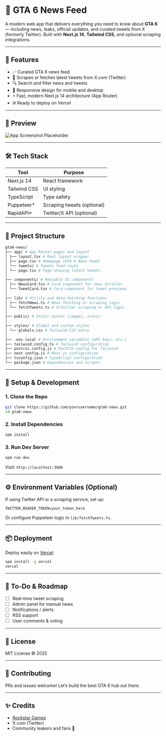 # 📰 GTA 6 News Feed

A modern web app that delivers everything you need to know about **GTA 6** — including news, leaks, official updates, and curated tweets from X (formerly Twitter). Built with **Next.js 14**, **Tailwind CSS**, and optional scraping integrations.

---

## 🚀 Features

- ✅ Curated GTA 6 news feed
- 🧠 Scrapes or fetches latest tweets from X.com (Twitter)
- 🔍 Search and filter news and tweets
- 📱 Responsive design for mobile and desktop
- ⚡ Fast, modern Next.js 14 architecture (App Router)
- 🌐 Ready to deploy on Vercel

---

## 📸 Preview

![App Screenshot Placeholder](https://via.placeholder.com/900x500.png?text=GTA+6+News+Feed+App+Preview)

---

## 🛠️ Tech Stack

| Tool         | Purpose                    |
| ------------ | -------------------------- |
| Next.js 14   | React framework            |
| Tailwind CSS | UI styling                 |
| TypeScript   | Type safety                |
| Puppeteer\*  | Scraping tweets (optional) |
| RapidAPI\*   | Twitter/X API (optional)   |

---

## 📂 Project Structure

```bash
gta6-news/
├── app/ # App Router pages and layout
│ ├── layout.tsx # Root layout wrapper
│ ├── page.tsx # Homepage (GTA 6 News Feed)
│ └── tweets/ # Tweets feed route
│ └── page.tsx # Page showing latest tweets
│
├── components/ # Reusable UI components
│ ├── NewsCard.tsx # Card component for news articles
│ └── TweetCard.tsx # Card component for tweet previews
│
├── lib/ # Utility and data-fetching functions
│ ├── fetchNews.ts # News fetching or scraping logic
│ └── fetchTweets.ts # X/Twitter scraping or API logic
│
├── public/ # Static assets (images, icons)
│
├── styles/ # Global and custom styles
│ └── globals.css # Tailwind CSS entry
│
├── .env.local # Environment variables (API keys, etc.)
├── tailwind.config.ts # Tailwind configuration
├── postcss.config.js # PostCSS config for Tailwind
├── next.config.js # Next.js configuration
├── tsconfig.json # TypeScript configuration
└── package.json # Dependencies and scripts
```

---

## 🧪 Setup & Development

### 1. Clone the Repo

```bash
git clone https://github.com/yourusername/gta6-news.git
cd gta6-news
```

### 2. Install Dependencies

```bash
npm install
```

### 3. Run Dev Server

```bash
npm run dev
```

Visit: `http://localhost:3000`

---

## ⚙️ Environment Variables (Optional)

If using Twitter API or a scraping service, set up:

```env
TWITTER_BEARER_TOKEN=your_token_here
```

Or configure Puppeteer logic in `lib/fetchTweets.ts`.

---

## 📦 Deployment

Deploy easily on [Vercel](https://vercel.com):

```bash
npm install -g vercel
vercel
```

---

## 🤖 To-Do & Roadmap

- [ ] Real-time tweet scraping
- [ ] Admin panel for manual news
- [ ] Notifications / alerts
- [ ] RSS support
- [ ] User comments & voting

---

## 📄 License

MIT License © 2025

---

## 💬 Contributing

PRs and issues welcome! Let’s build the best GTA 6 hub out there.

---

## ✨ Credits

- [Rockstar Games](https://rockstargames.com)
- X.com (Twitter)
- Community leakers and fans 🙌
